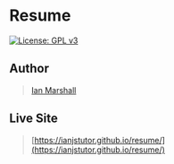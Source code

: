# Resume

[![License: GPL v3](https://img.shields.io/badge/License-GPLv3-blue.svg)](https://www.gnu.org/licenses/gpl-3.0)

## Author

> [Ian Marshall](https://ianjstutor.github.io/ian-marshall/)

## Live Site

> [https://ianjstutor.github.io/resume/](https://ianjstutor.github.io/resume/)
